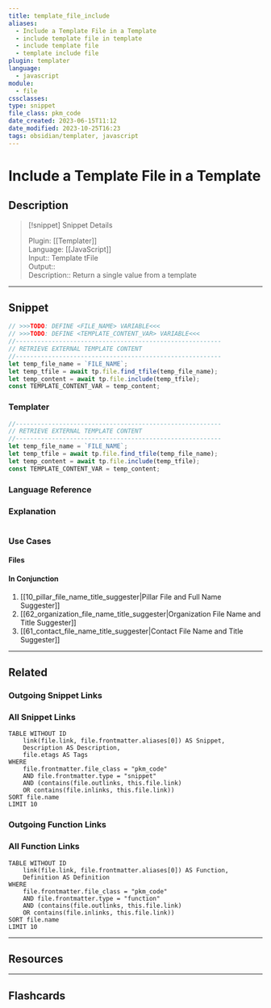 ```yaml
---
title: template_file_include
aliases:
  - Include a Template File in a Template
  - include template file in template
  - include template file
  - template include file
plugin: templater
language:
  - javascript
module:
  - file
cssclasses:
type: snippet
file_class: pkm_code
date_created: 2023-06-15T11:12
date_modified: 2023-10-25T16:23
tags: obsidian/templater, javascript
---
```

# Include a Template File in a Template

## Description

> [!snippet] Snippet Details
>  
> Plugin: [[Templater]]  
> Language: [[JavaScript]]  
> Input:: Template tFile  
> Output::  
> Description:: Return a single value from a template

---

## Snippet

<!-- Add the full code including explanatory comments  -->

```javascript
// >>>TODO: DEFINE <FILE_NAME> VARIABLE<<<
// >>>TODO: DEFINE <TEMPLATE_CONTENT_VAR> VARIABLE<<<
//---------------------------------------------------------
// RETRIEVE EXTERNAL TEMPLATE CONTENT
//---------------------------------------------------------
let temp_file_name = `FILE_NAME`;
let temp_tfile = await tp.file.find_tfile(temp_file_name);
let temp_content = await tp.file.include(temp_tfile);
const TEMPLATE_CONTENT_VAR = temp_content;
```

### Templater

<!-- Add the full code as it should appear in the template  -->  
<!-- Exclude explanatory comments  -->

```javascript
//---------------------------------------------------------
// RETRIEVE EXTERNAL TEMPLATE CONTENT
//---------------------------------------------------------
let temp_file_name = `FILE_NAME`;
let temp_tfile = await tp.file.find_tfile(temp_file_name);
let temp_content = await tp.file.include(temp_tfile);
const TEMPLATE_CONTENT_VAR = temp_content;
```

### Language Reference

<!-- Recreate the code with links to files  -->

### Explanation

```javascript

```

### Use Cases

#### Files

<!-- Files containing the snippet  -->

#### In Conjunction

<!-- Snippets used together with this snippet  -->

1. [[10_pillar_file_name_title_suggester|Pillar File and Full Name Suggester]]
2. [[62_organization_file_name_title_suggester|Organization File Name and Title Suggester]]
3. [[61_contact_file_name_title_suggester|Contact File Name and Title Suggester]]

---

## Related

### Outgoing Snippet Links

<!-- Link related snippet here -->

### All Snippet Links

<!-- Query limit 10  -->

```dataview
TABLE WITHOUT ID
	link(file.link, file.frontmatter.aliases[0]) AS Snippet,
	Description AS Description,
	file.etags AS Tags
WHERE 
	file.frontmatter.file_class = "pkm_code"
	AND file.frontmatter.type = "snippet"
	AND (contains(file.outlinks, this.file.link)
	OR contains(file.inlinks, this.file.link))
SORT file.name
LIMIT 10
```

### Outgoing Function Links

<!-- Link related functions here -->

### All Function Links

<!-- Query limit 10  -->

```dataview
TABLE WITHOUT ID
	link(file.link, file.frontmatter.aliases[0]) AS Function,
	Definition AS Definition
WHERE 
	file.frontmatter.file_class = "pkm_code"
	AND file.frontmatter.type = "function"
	AND (contains(file.outlinks, this.file.link)
	OR contains(file.inlinks, this.file.link))
SORT file.name
LIMIT 10
```

---

## Resources

---

## Flashcards
